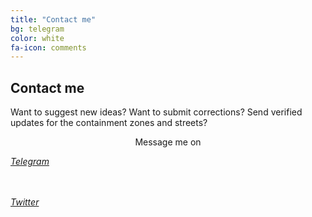 ```yaml
---
title: "Contact me"
bg: telegram
color: white
fa-icon: comments
---
```


## Contact me

Want to suggest new ideas?
Want to submit corrections?
Send verified updates for the containment zones and streets?


<p style="text-align: center"> Message me on</p>

<i class="fab fa-telegram fa-stack-2x fa-inverse" aria-hidden="true"><a href="https://t.me/elseasama"> Telegram </a></i><br><br><br>



<i class="fab fa-twitter-square fa-stack-2x fa-inverse" aria-hidden="true"><a href="https://twitter.com/amasaesle"> Twitter </a></i>
